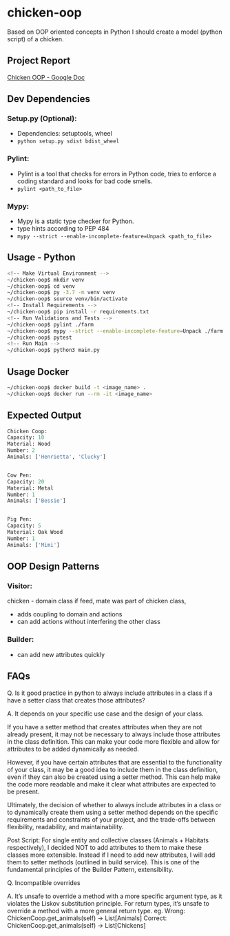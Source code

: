 # chicken-oop
Based on OOP oriented concepts in Python I should create a model (python script) of a chicken.

## Project Report
[Chicken OOP - Google Doc](https://docs.google.com/document/d/1d3POQjeTx4FpnYwPIogbDZY74NMiMPsBaIAlBNu410I/edit?usp=sharing)

## Dev Dependencies

### Setup.py (Optional):
- Dependencies: setuptools, wheel
- `python setup.py sdist bdist_wheel`

### Pylint:
- Pylint is a tool that checks for errors in Python code, tries to enforce a coding standard and looks for bad code smells. 
- `pylint <path_to_file>`

### Mypy:
- Mypy is a static type checker for Python.
- type hints according to PEP 484
- `mypy --strict --enable-incomplete-feature=Unpack <path_to_file>`


## Usage - Python
```bash
<!-- Make Virtual Environment -->
~/chicken-oop$ mkdir venv
~/chicken-oop$ cd venv
~/chicken-oop$ py -3.7 -m venv venv
~/chicken-oop$ source venv/bin/activate
<!-- Install Requirements -->
~/chicken-oop$ pip install -r requirements.txt
<!-- Run Validations and Tests -->
~/chicken-oop$ pylint ./farm
~/chicken-oop$ mypy --strict --enable-incomplete-feature=Unpack ./farm
~/chicken-oop$ pytest
<!-- Run Main -->
~/chicken-oop$ python3 main.py
```

## Usage Docker
```bash
~/chicken-oop$ docker build -t <image_name> .
~/chicken-oop$ docker run --rm -it <image_name>
```

## Expected Output
```python
Chicken Coop:
Capacity: 10
Material: Wood
Number: 2
Animals: ['Henrietta', 'Clucky']


Cow Pen:
Capacity: 20
Material: Metal
Number: 1
Animals: ['Bessie']


Pig Pen:
Capacity: 5
Material: Oak Wood
Number: 1
Animals: ['Mimi']
```

## OOP Design Patterns
### Visitor:
chicken - domain class
if feed, mate was part of chicken class, 
 - adds coupling to domain and actions
 - can add actions without interfering the other class

### Builder:
 - can add new attributes quickly


## FAQs
Q. Is it good practice in python to always include attributes in a class if a have a setter class that creates those attributes?

A. It depends on your specific use case and the design of your class.

If you have a setter method that creates attributes when they are not already present, it may not be necessary to always include those attributes in the class definition. This can make your code more flexible and allow for attributes to be added dynamically as needed.

However, if you have certain attributes that are essential to the functionality of your class, it may be a good idea to include them in the class definition, even if they can also be created using a setter method. This can help make the code more readable and make it clear what attributes are expected to be present.

Ultimately, the decision of whether to always include attributes in a class or to dynamically create them using a setter method depends on the specific requirements and constraints of your project, and the trade-offs between flexibility, readability, and maintainability.

Post Script: For single entity and collective classes (Animals + Habitats respectively), I decided NOT to add attributes to them to make these classes more extensible. Instead if I need to add new attributes, I will add them to setter methods (outlined in build service). This is one of the fundamental principles of the Builder Pattern, extensibility.

Q. Incompatible overrides

A. It’s unsafe to override a method with a more specific argument type, as it violates the Liskov substitution principle. For return types, it’s unsafe to override a method with a more general return type. 
eg.
Wrong: ChickenCoop.get_animals(self) -> List[Animals]
Correct: ChickenCoop.get_animals(self) -> List[Chickens]